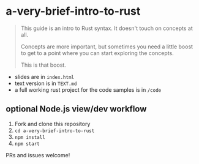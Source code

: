 # a-very-brief-intro-to-rust

> This guide is an intro to Rust syntax. It doesn't touch on concepts at all.
>
> Concepts are more important, but sometimes you need a little boost to get to
> a point where you can start exploring the concepts.
>
> This is that boost.

- slides are in `index.html`
- text version is in `TEXT.md`
- a full working rust project for the code samples is in `/code`

## optional Node.js view/dev workflow

1. Fork and clone this repository
2. `cd a-very-brief-intro-to-rust`
3. `npm install`
4. `npm start`

PRs and issues welcome!
